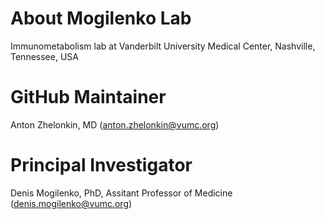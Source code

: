 # About Mogilenko Lab 
Immunometabolism lab at Vanderbilt University Medical Center, Nashville, Tennessee, USA

# GitHub Maintainer 
Anton Zhelonkin, MD (anton.zhelonkin@vumc.org)

# Principal Investigator 
Denis Mogilenko, PhD, Assitant Professor of Medicine (denis.mogilenko@vumc.org)


